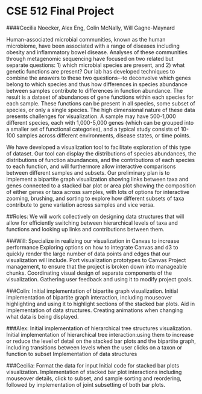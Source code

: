 # CSE 512 Final Project
####Cecilia Noecker, Alex Eng, Colin McNally, Will Gagne-Maynard

  Human-associated microbial communities, known as the human microbiome, have been associated with a range of diseases including obesity and inflammatory bowel disease. Analyses of these communities through metagenomic sequencing have focused on two related but separate questions: 1) which microbial species are present, and 2) what genetic functions are present? Our lab has developed techniques to combine the answers to these two questions--to deconvolve which genes belong to which species and thus how differences in species abundance between samples contribute to differences in function abundance. The result is a dataset of abundances of gene functions within each species for each sample. These functions can be present in all species, some subset of species, or only a single species. The high dimensional nature of these data presents challenges for visualization. A sample may have 500-1,000 different species, each with 1,000-5,000 genes (which can be grouped into a smaller set of functional categories), and a typical study consists of 10-100 samples across different environments, disease states, or time points. 

  We have developed a visualization tool to facilitate exploration of this type of dataset. Our tool can display the distributions of species abundances, the distributions of function abundances, and the contributions of each species to each function, and will furthermore allow interactive comparisons between different samples and subsets. Our preliminary plan is to implement a bipartite graph visualization showing links between taxa and genes connected to a stacked bar plot or area plot showing the composition of either genes or taxa across samples, with lots of options for interactive zooming, brushing, and sorting to explore how different subsets of taxa contribute to gene variation across samples and vice versa.


##Roles:
  We will work collectively on designing data structures that will allow for efficiently switching between hierarchical        levels of taxa and functions and looking up links and contributions between them.
 
###Will: 
Specialize in realizing our visualization in Canvas to increase performance
Exploring options on how to integrate Canvas and d3 to quickly render the large number of data points and edges that our visualization will include.
Port visualization prototypes to Canvas
Project management, to ensure that the project is broken down into manageable chunks.
Coordinating visual design of separate components of the visualization.
Gathering user feedback and using it to modify project goals.

###Colin:
Initial implementation of bipartite graph visualization.
Initial implementation of bipartite graph interaction, including mouseover highlighting and using it to highlight sections of the stacked bar plots.
Aid in implementation of data structures.
Creating animations when changing what data is being displayed.

###Alex:
Initial implementation of hierarchical tree structures visualization.
Initial implementation of hierarchical tree interaction:using them to increase or reduce the level of detail on the stacked bar plots and the bipartite graph, including transitions between levels when the user clicks on a taxon or function to subset
Implementation of data structures

###Cecilia:
Format the data for input
Initial code for stacked bar plots visualization.
Implementation of stacked bar plot interactions including mouseover details, click to subset, and sample sorting and reordering, followed by implementation of joint subsetting of both bar plots.

